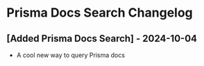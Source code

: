 # Prisma Docs Search Changelog

## [Added Prisma Docs Search] - 2024-10-04

- A cool new way to query Prisma docs
